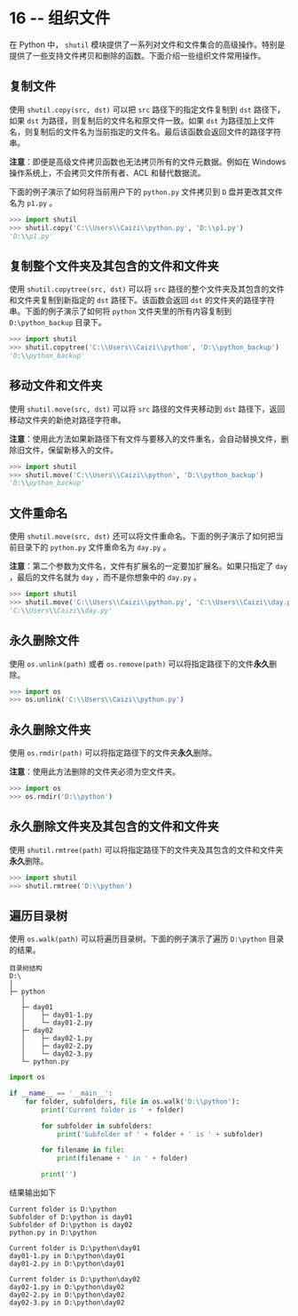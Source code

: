 # 16 -- 组织文件

在 Python 中， `shutil` 模块提供了一系列对文件和文件集合的高级操作。特别是提供了一些支持文件拷贝和删除的函数。下面介绍一些组织文件常用操作。

## 复制文件

使用 `shutil.copy(src, dst)` 可以把 `src` 路径下的指定文件复制到 `dst` 路径下，如果 `dst` 为路径，则复制后的文件名和原文件一致。如果 `dst` 为路径加上文件名，则复制后的文件名为当前指定的文件名。最后该函数会返回文件的路径字符串。

**注意**：即便是高级文件拷贝函数也无法拷贝所有的文件元数据。例如在 Windows 操作系统上，不会拷贝文件所有者、ACL 和替代数据流。

下面的例子演示了如何将当前用户下的 `python.py` 文件拷贝到 `D` 盘并更改其文件名为 `p1.py` 。

```python
>>> import shutil
>>> shutil.copy('C:\\Users\\Caizi\\python.py', 'D:\\p1.py')
'D:\\p1.py'
```

## 复制整个文件夹及其包含的文件和文件夹

使用 `shutil.copytree(src, dst)` 可以将 `src` 路径的整个文件夹及其包含的文件和文件夹复制到新指定的 `dst` 路径下。该函数会返回 `dst` 的文件夹的路径字符串。下面的例子演示了如何将 `python` 文件夹里的所有内容复制到 `D:\python_backup` 目录下。

```python
>>> import shutil
>>> shutil.copytree('C:\\Users\\Caizi\\python', 'D:\\python_backup')
'D:\\python_backup'
```

## 移动文件和文件夹

使用 `shutil.move(src, dst)` 可以将 `src` 路径的文件夹移动到 `dst` 路径下，返回移动文件夹的新绝对路径字符串。

**注意**：使用此方法如果新路径下有文件与要移入的文件重名，会自动替换文件，删除旧文件，保留新移入的文件。

```python
>>> import shutil
>>> shutil.move('C:\\Users\\Caizi\\python', 'D:\\python_backup')
'D:\\python_backup'
```

## 文件重命名

使用 `shutil.move(src, dst)` 还可以将文件重命名。下面的例子演示了如何把当前目录下的 `python.py` 文件重命名为 `day.py` 。

**注意**：第二个参数为文件名，文件有扩展名的一定要加扩展名。如果只指定了 `day` ，最后的文件名就为 `day` ，而不是你想象中的 `day.py` 。

```python
>>> import shutil
>>> shutil.move('C:\\Users\\Caizi\\python.py', 'C:\\Users\\Caizi\\day.py')
'C:\\Users\\Caizi\\day.py'
```

## 永久删除文件

使用 `os.unlink(path)` 或者 `os.remove(path)` 可以将指定路径下的文件**永久**删除。

```python
>>> import os
>>> os.unlink('C:\\Users\\Caizi\\python.py')
```

## 永久删除文件夹

使用 `os.rmdir(path)` 可以将指定路径下的文件夹**永久**删除。

**注意**：使用此方法删除的文件夹必须为空文件夹。

```python
>>> import os
>>> os.rmdir('D:\\python')
```

## 永久删除文件夹及其包含的文件和文件夹

使用 `shutil.rmtree(path)` 可以将指定路径下的文件夹及其包含的文件和文件夹**永久**删除。

```python
>>> import shutil
>>> shutil.rmtree('D:\\python')
```

## 遍历目录树

使用 `os.walk(path)` 可以将遍历目录树。下面的例子演示了遍历 `D:\python` 目录的结果。

```
目录树结构
D:\
│
├─ python
   │
   ├─ day01
   │    ├─ day01-1.py
   │    └─ day01-2.py
   ├─ day02
   │    ├─ day02-1.py
   │    ├─ day02-2.py
   │    └─ day02-3.py
   └─ python.py
```

```python
import os

if __name__ == '__main__':
    for folder, subfolders, file in os.walk('D:\\python'):
        print('Current folder is ' + folder)

        for subfolder in subfolders:
            print('Subfolder of ' + folder + ' is ' + subfolder)

        for filename in file:
            print(filename + ' in ' + folder)

        print('')
```

结果输出如下

```
Current folder is D:\python
Subfolder of D:\python is day01
Subfolder of D:\python is day02
python.py in D:\python

Current folder is D:\python\day01
day01-1.py in D:\python\day01
day01-2.py in D:\python\day01

Current folder is D:\python\day02
day02-1.py in D:\python\day02
day02-2.py in D:\python\day02
day02-3.py in D:\python\day02
```

